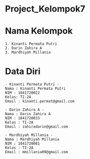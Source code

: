 # Project_Kelompok7

# Nama Kelompok
    1. Kinanti Permata Putri
    2. Darin Zahira A
    3. Mardhiyah Millania

# Data Diri
    - Kinanti Permata Putri -
    Nama : Kinanti Permata Putri
    NIM : 1841720022
    Kelas: TI-2A
    Email : kinanti.permat@gmail.com

    - Darin Zahira A -
    Nama : Darin Zahira A
    NIM : 1841720033
    Kelas : TI-2A
    Email : zahiradarin@gmail.com

    - Mardhiyah Millania -
    Nama : Mardhiyah Millania
    NIM : 1841720081
    Kelas : TI-2A
    Email : mmillania09@gmail.com